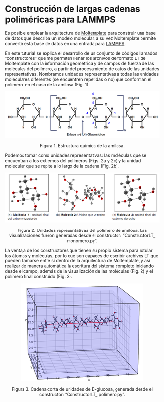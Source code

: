 # Construcción de largas cadenas poliméricas para LAMMPS

Es posible emplear la arquitectura de [Moltemplate](https://www.moltemplate.org/) para construir una base de datos que describa un modelo molecular, a su vez Moltemplate permite convertir esta base de datos en una entrada para [LAMMPS](https://lammps.sandia.gov/).

En este tuturial se explica el desarrollo de un conjunto de códigos llamados “constructores” que me permiten llenar los archivos de formato LT de Moltemplate con la información geométrica y de campos de fuerza de las moléculas del polímero, a partir del procesamiento de datos de las unidades representativas. Nombramos unidades representativas a todas las unidades moleculares diferentes (se encuentren repetidas o no) que conforman el polímero, en el caso de la amilosa (Fig. 1).

<p align="center">
<img src="https://github.com/daniastor/Polimeros-Biodegradables/blob/main/Imagenes/Estructura_Amilosa.PNG" width="600" height="">
</p>
<p align="center">
Figura 1. Estructura química de la amilosa.
</p>

Podemos tomar como unidades representativas: las moléculas que se encuentran a los extremos del polímeros (Figs. 2a y 2c) y la unidad molecular que se repite a lo largo de la cadena (Fig. 2b).

<p align="center">
<img src="https://github.com/daniastor/Polimeros-Biodegradables/blob/main/Imagenes/Unidades_repre.PNG" width="600" height="">
</p>
<p align="center">
Figura 2. Unidades representativas del polímero de amilosa. Las visualizaciones fueron generadas
desde el constructor: “ConstructorLT_ monomero.py”.
</p>

La ventaja de los constructores que tienen su propio sistema para rotular los átomos y moléculas, por lo que son capaces de escribir archivos LT que pueden llamarse entre sí dentro de la arquitectura de Moltemplate, y así realizar de manera automática la escritura del sistema completo iniciando desde el campo, además de la visualización de las moléculas (Fig. 2) y el polímero final construido (Fig. 3).

<p align="center">
<img src="https://github.com/daniastor/Polimeros-Biodegradables/blob/main/Imagenes/Camilosa.svg" width="400" height="">
</p>
<p align="center">
Figura 3. Cadena corta de unidades de D-glucosa, generada desde el constructor: “ConstructorLT_
polimero.py”.
</p>
